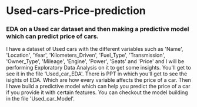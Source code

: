 # Used-cars-Price-prediction
### EDA on a Used car dataset and then making a predictive model which can predict price of cars.
I have a dataset of Used cars with the different variables such as 'Name', 'Location', 'Year', 'Kilometers_Driven', 'Fuel_Type', 'Transmission', 'Owner_Type', 'Mileage', 'Engine', 'Power', 'Seats' and 'Price' and I will be performing Exploratory Data Analysis on it to get some insights. You'll get to see it in the file 'Used_car_EDA'.
There is PPT in which you'll get to see the isights of EDA. Which are how every variable affects the price of a car.
Then I have build a predictive model which can help you predict the price of a car if you provide it with certain features.
You can checkout the model building in the file 'Used_car_Model'.
